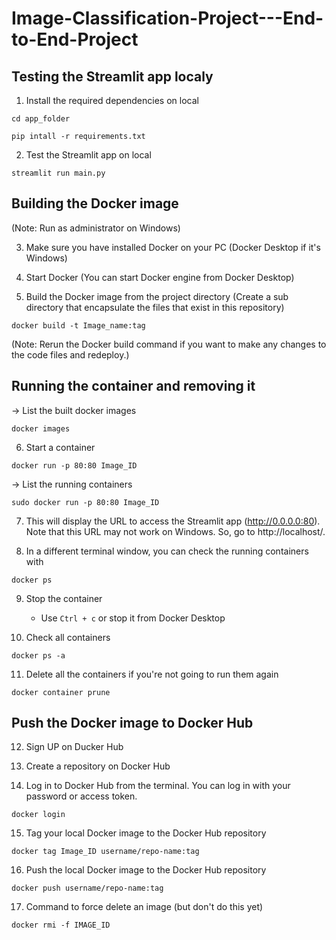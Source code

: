 # Image-Classification-Project---End-to-End-Project

## Testing the Streamlit app localy
1. Install the required dependencies on local
```comandline
cd app_folder
```
```comandline
pip intall -r requirements.txt
```

2. Test the Streamlit app on local
``` commandline
streamlit run main.py
```


 ## Building the Docker image
 (Note: Run as administrator on Windows)
 
 3. Make sure you have installed Docker on your PC (Docker Desktop if it's Windows)

 4. Start Docker (You can start Docker engine from Docker Desktop)

 5. Build the Docker image from the project directory (Create a sub directory that encapsulate the files that exist in this repository)
``` commandline
docker build -t Image_name:tag
```
(Note: Rerun the Docker build command if you want to make any changes to the code files and redeploy.)



## Running the container and removing it
-> List the built docker images
``` commandline
docker images
```

6. Start a container
``` commandline
docker run -p 80:80 Image_ID
```
-> List the running containers
``` commandline
sudo docker run -p 80:80 Image_ID
```

7. This will display the URL to access the Streamlit app (http://0.0.0.0:80). Note that this URL may not work on Windows. So, go to http://localhost/.

8. In a different terminal window, you can check the running containers with
``` commandline
docker ps
```

9. Stop the container
   * Use `Ctrl + c` or stop it from Docker Desktop

10. Check all containers
``` commandline
docker ps -a
```

11. Delete all the containers if you're not going to run them again
``` commandline
docker container prune
```

## Push the Docker image to Docker Hub
12. Sign UP on Ducker Hub

13. Create a repository on Docker Hub

14. Log in to Docker Hub from the terminal. You can log in with your password or access token.
``` commandline
docker login
```

15. Tag your local Docker image to the Docker Hub repository
``` commandline
docker tag Image_ID username/repo-name:tag
```

16. Push the local Docker image to the Docker Hub repository
``` commandline
docker push username/repo-name:tag
```

17. Command to force delete an image (but don't do this yet)
``` commandline
docker rmi -f IMAGE_ID
```


